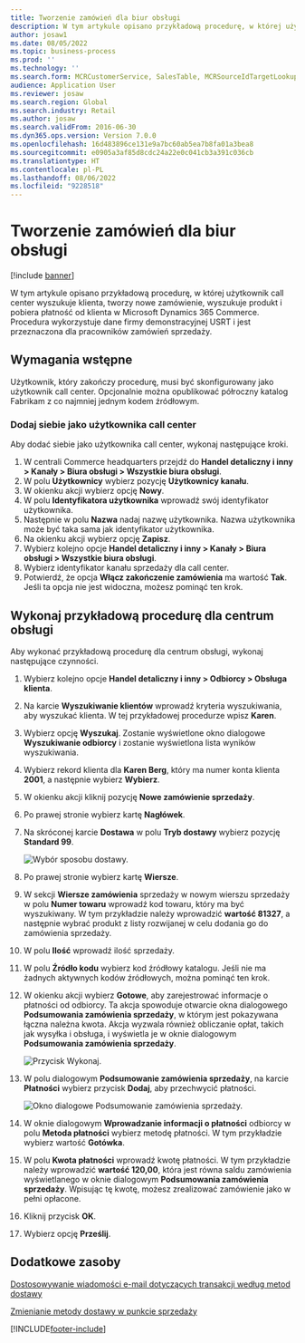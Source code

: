 ```yaml
---
title: Tworzenie zamówień dla biur obsługi
description: W tym artykule opisano przykładową procedurę, w której użytkownik call center wyszukuje klienta, tworzy nowe zamówienie, wyszukuje produkt i pobiera płatność od klienta w Microsoft Dynamics 365 Commerce.
author: josaw1
ms.date: 08/05/2022
ms.topic: business-process
ms.prod: ''
ms.technology: ''
ms.search.form: MCRCustomerService, SalesTable, MCRSourceIdTargetLookup, MCRSalesQuickQuote, MCRSalesOrderRecap, MCRCustPaymDialog, MCRCustPaymLookup
audience: Application User
ms.reviewer: josaw
ms.search.region: Global
ms.search.industry: Retail
ms.author: josaw
ms.search.validFrom: 2016-06-30
ms.dyn365.ops.version: Version 7.0.0
ms.openlocfilehash: 16d483896ce131e9a7bc60ab5ea7b8fa01a3bea8
ms.sourcegitcommit: e0905a3af85d8cdc24a22e0c041cb3a391c036cb
ms.translationtype: HT
ms.contentlocale: pl-PL
ms.lasthandoff: 08/06/2022
ms.locfileid: "9228518"
---
```

# <a name="create-call-center-orders"></a>Tworzenie zamówień dla biur obsługi

[!include [banner](../includes/banner.md)]

W tym artykule opisano przykładową procedurę, w której użytkownik call center wyszukuje klienta, tworzy nowe zamówienie, wyszukuje produkt i pobiera płatność od klienta w Microsoft Dynamics 365 Commerce. Procedura wykorzystuje dane firmy demonstracyjnej USRT i jest przeznaczona dla pracowników zamówień sprzedaży. 

## <a name="prerequisites"></a>Wymagania wstępne

Użytkownik, który zakończy procedurę, musi być skonfigurowany jako użytkownik call center. Opcjonalnie można opublikować półroczny katalog Fabrikam z co najmniej jednym kodem źródłowym.

### <a name="add-yourself-as-a-call-center-user"></a>Dodaj siebie jako użytkownika call center

Aby dodać siebie jako użytkownika call center, wykonaj następujące kroki.

1. W centrali Commerce headquarters przejdź do **Handel detaliczny i inny \> Kanały \> Biura obsługi \> Wszystkie biura obsługi**.
1. W polu **Użytkownicy** wybierz pozycję **Użytkownicy kanału**.
1. W okienku akcji wybierz opcję **Nowy**.
1. W polu **Identyfikatora użytkownika** wprowadź swój identyfikator użytkownika.
1. Następnie w polu **Nazwa** nadaj nazwę użytkownika. Nazwa użytkownika może być taka sama jak identyfikator użytkownika.
1. Na okienku akcji wybierz opcję **Zapisz**.
1. Wybierz kolejno opcje **Handel detaliczny i inny \> Kanały \> Biura obsługi \> Wszystkie biura obsługi**.
1. Wybierz identyfikator kanału sprzedaży dla call center.
1. Potwierdź, że opcja **Włącz zakończenie zamówienia** ma wartość **Tak**. Jeśli ta opcja nie jest widoczna, możesz pominąć ten krok.

## <a name="complete-the-example-call-center-procedure"></a>Wykonaj przykładową procedurę dla centrum obsługi

Aby wykonać przykładową procedurę dla centrum obsługi, wykonaj następujące czynności.

1. Wybierz kolejno opcje **Handel detaliczny i inny \> Odbiorcy \> Obsługa klienta**.
1. Na karcie **Wyszukiwanie klientów** wprowadź kryteria wyszukiwania, aby wyszukać klienta. W tej przykładowej procedurze wpisz **Karen**.
1. Wybierz opcję **Wyszukaj**. Zostanie wyświetlone okno dialogowe **Wyszukiwanie odbiorcy** i zostanie wyświetlona lista wyników wyszukiwania.
1. Wybierz rekord klienta dla **Karen Berg**, który ma numer konta klienta **2001**, a następnie wybierz **Wybierz**.
1. W okienku akcji kliknij pozycję **Nowe zamówienie sprzedaży**.
1. Po prawej stronie wybierz kartę **Nagłówek**.
1. Na skróconej karcie **Dostawa** w polu **Tryb dostawy** wybierz pozycję **Standard 99**.

    ![Wybór sposobu dostawy.](../media/Select_Mode_of_Delivery.png)

1. Po prawej stronie wybierz kartę **Wiersze**.
1. W sekcji **Wiersze zamówienia** sprzedaży w nowym wierszu sprzedaży w polu **Numer towaru** wprowadź kod towaru, który ma być wyszukiwany. W tym przykładzie należy wprowadzić **wartość 81327**, a następnie wybrać produkt z listy rozwijanej w celu dodania go do zamówienia sprzedaży.
1. W polu **Ilość** wprowadź ilość sprzedaży.
1. W polu **Źródło kodu** wybierz kod źródłowy katalogu. Jeśli nie ma żadnych aktywnych kodów źródłowych, można pominąć ten krok.
1. W okienku akcji wybierz **Gotowe**, aby zarejestrować informacje o płatności od odbiorcy. Ta akcja spowoduje otwarcie okna dialogowego **Podsumowania zamówienia sprzedaży**, w którym jest pokazywana łączna należna kwota. Akcja wyzwala również obliczanie opłat, takich jak wysyłka i obsługa, i wyświetla je w oknie dialogowym **Podsumowania zamówienia sprzedaży**.

    ![Przycisk Wykonaj.](../media/Complete_button.png)

1. W polu dialogowym **Podsumowanie zamówienia sprzedaży**, na karcie **Płatności** wybierz przycisk **Dodaj**, aby przechwycić płatności.

    ![Okno dialogowe Podsumowanie zamówienia sprzedaży.](../media/order_summary.png)

1. W oknie dialogowym **Wprowadzanie informacji o płatności** odbiorcy w polu **Metoda płatności** wybierz metodę płatności. W tym przykładzie wybierz wartość **Gotówka**.
1. W polu **Kwota płatności** wprowadź kwotę płatności. W tym przykładzie należy wprowadzić **wartość 120,00**, która jest równa saldu zamówienia wyświetlanego w oknie dialogowym **Podsumowania zamówienia sprzedaży**. Wpisując tę kwotę, możesz zrealizować zamówienie jako w pełni opłacone.
1. Kliknij przycisk **OK**.
1. Wybierz opcję **Prześlij**.

## <a name="additional-resources"></a>Dodatkowe zasoby

[Dostosowywanie wiadomości e-mail dotyczących transakcji według metod dostawy](../customize-email-delivery-mode.md)

[Zmienianie metody dostawy w punkcie sprzedaży](../pos-change-delivery-mode.md)

[!INCLUDE[footer-include](../../includes/footer-banner.md)]
